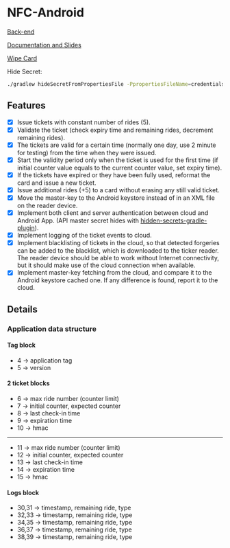 # NFC-Android

[Back-end](../../tree/backend)

[Documentation and Slides](../../tree/demo)

[Wipe Card](../../tree/wipe)

Hide Secret:
    
```bash
./gradlew hideSecretFromPropertiesFile -PpropertiesFileName=credentials.properties
```

## Features
- [X] Issue tickets with constant number of rides (5).
- [X] Validate the ticket (check expiry time and remaining rides, decrement remaining rides).
- [X] The tickets are valid for a certain time (normally one day, use 2 minute for testing) from the time when they were issued.
- [X] Start the validity period only when the ticket is used for the first time (if initial counter value equals to the current counter value, set expiry time).
- [X] If the tickets have expired or they have been fully used, reformat the card and issue a new ticket.
- [X] Issue additional rides (+5) to a card without erasing any still valid ticket.
- [X] Move the master-key to the Android keystore instead of in an XML file on the reader device.
- [X] Implement both client and server authentication between cloud and Android App. (API master secret hides with [hidden-secrets-gradle-plugin](https://github.com/klaxit/hidden-secrets-gradle-plugin)).
- [X] Implement logging of the ticket events to cloud.
- [X] Implement blacklisting of tickets in the cloud, so that detected forgeries can be added to the blacklist, which is downloaded to the ticker reader. The reader device should be able to work without Internet connectivity, but it should make use of the cloud connection when available.
- [X] Implement master-key fetching from the cloud, and compare it to the Android keystore cached one. If any difference is found, report it to the cloud.

## Details
### Application data structure 

#### Tag block
- 4 -> application tag
- 5 -> version

#### 2 ticket blocks
- 6 -> max ride number (counter limit)
- 7 -> initial counter, expected counter
- 8 -> last check-in time
- 9 -> expiration time
- 10 -> hmac
---
- 11 -> max ride number (counter limit)
- 12 -> initial counter, expected counter
- 13 -> last check-in time
- 14 -> expiration time
- 15 -> hmac

#### Logs block
- 30,31 -> timestamp, remaining ride, type
- 32,33 -> timestamp, remaining ride, type
- 34,35 -> timestamp, remaining ride, type
- 36,37 -> timestamp, remaining ride, type
- 38,39 -> timestamp, remaining ride, type
